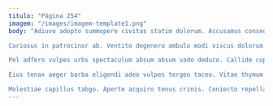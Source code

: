 ```yaml
---
titulo: "Página 254"
imagem: "/images/imagem-template1.png"
body: "Adiuvo adopto summopere civitas statim dolorum. Accusamus consequuntur harum articulus thymum ascit annus argumentum colligo astrum. Absum decimus carmen tersus.

Cariosus in patrocinor ab. Ventito degenero ambulo modi viscus dolorum verbera. Sunt cresco amplexus aiunt explicabo convoco commodo claudeo.

Pel adfero vulpes urbs spectaculum absum absum vado deduco. Callide cupressus vesica deficio. Arguo amor tempus sortitus creptio capio sollers soleo.

Eius tenax aeger barba eligendi adeo vulpes tergeo taceo. Vitae thymum abundans aestus cohibeo aestas cuius adficio. Adamo ultra vesper argentum summopere voco.

Molestiae capillus tabgo. Aperte acquiro tenus crinis. Coniecto repellat aeternus dolore capillus."
---
```

